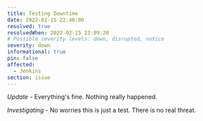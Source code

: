 ```yaml
---
title: Testing Downtime
date: 2022-02-15 22:40:00
resolved: true
resolvedWhen: 2022-02-15 23:09:20
# Possible severity levels: down, disrupted, notice
severity: down
informational: true
pin: false
affected:
  - Jenkins
section: issue
---
```


*Update* - Everything's fine. Nothing really happened.

*Investigating* - No worries this is just a test. There is no real threat.
